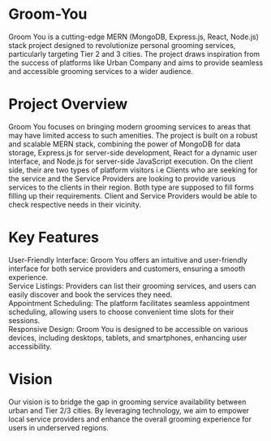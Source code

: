 # Groom-You
Groom You is a cutting-edge MERN (MongoDB, Express.js, React, Node.js) stack project designed to revolutionize personal grooming services, particularly targeting Tier 2 and 3 cities. The project draws inspiration from the success of platforms like Urban Company and aims to provide seamless and accessible grooming services to a wider audience.

# Project Overview
Groom You focuses on bringing modern grooming services to areas that may have limited access to such amenities. The project is built on a robust and scalable MERN stack, combining the power of MongoDB for data storage, Express.js for server-side development, React for a dynamic user interface, and Node.js for server-side JavaScript execution. On the client side, their are two types of platform visitors i.e Clients who are seeking for the service and the Service Providers are looking to provide various services to the clients in their region. Both type are supposed to fill forms filling up their requirements. Client and Service Providers would be able to check respective needs in their vicinity.

# Key Features
User-Friendly Interface: Groom You offers an intuitive and user-friendly interface for both service providers and customers, ensuring a smooth experience.
<br/>
Service Listings: Providers can list their grooming services, and users can easily discover and book the services they need.
<br/>
Appointment Scheduling: The platform facilitates seamless appointment scheduling, allowing users to choose convenient time slots for their sessions.
<br/>
Responsive Design: Groom You is designed to be accessible on various devices, including desktops, tablets, and smartphones, enhancing user accessibility.

# Vision
Our vision is to bridge the gap in grooming service availability between urban and Tier 2/3 cities. By leveraging technology, we aim to empower local service providers and enhance the overall grooming experience for users in underserved regions.
